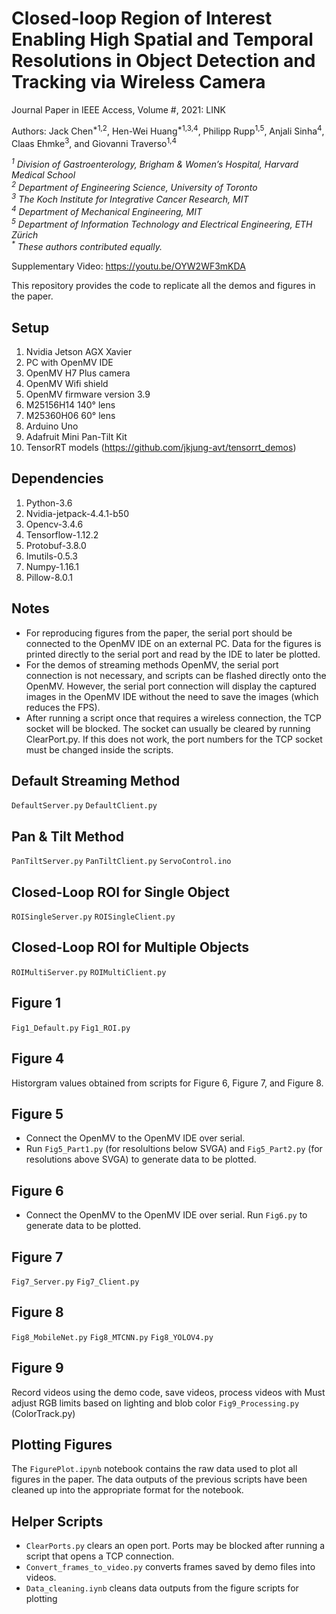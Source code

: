 # Closed-loop Region of Interest Enabling High Spatial and Temporal Resolutions in Object Detection and Tracking via Wireless Camera

Journal Paper in IEEE Access, Volume #, 2021: LINK

Authors: Jack Chen<sup>*1,2</sup>, Hen-Wei Huang<sup>*1,3,4</sup>, Philipp Rupp<sup>1,5</sup>, Anjali Sinha<sup>4</sup>, Claas Ehmke<sup>3</sup>, and Giovanni Traverso<sup>1,4</sup>

*<sup>1</sup> Division of Gastroenterology, Brigham & Women’s Hospital, Harvard Medical School*  
*<sup>2</sup> Department of Engineering Science, University of Toronto*  
*<sup>3</sup> The Koch Institute for Integrative Cancer Research, MIT*  
*<sup>4</sup> Department of Mechanical Engineering, MIT*  
*<sup>5</sup> Department of Information Technology and Electrical Engineering, ETH Zürich*   
_<sup>*</sup> These authors contributed equally._

Supplementary Video: https://youtu.be/OYW2WF3mKDA

This repository provides the code to replicate all the demos and figures in the paper.

## Setup
1. Nvidia Jetson AGX Xavier
2. PC with OpenMV IDE
3. OpenMV H7 Plus camera 
4. OpenMV Wifi shield 
5. OpenMV firmware version 3.9 
6. M25156H14 140° lens
7. M25360H06 60° lens
8. Arduino Uno
9. Adafruit Mini Pan-Tilt Kit 
10. TensorRT models (https://github.com/jkjung-avt/tensorrt_demos)

## Dependencies
1. Python-3.6
2. Nvidia-jetpack-4.4.1-b50
3. Opencv-3.4.6
4. Tensorflow-1.12.2
5. Protobuf-3.8.0
6. Imutils-0.5.3
7. Numpy-1.16.1
8. Pillow-8.0.1

## Notes

* For reproducing figures from the paper, the serial port should be connected to the OpenMV IDE on an external PC. Data for the figures is printed directly to the serial port and read by the IDE to later be plotted. 
* For the demos of streaming methods OpenMV, the serial port connection is not necessary, and scripts can be flashed directly onto the OpenMV. However, the serial port connection will display the captured images in the OpenMV IDE without the need to save the images (which reduces the FPS).
* After running a script once that requires a wireless connection, the TCP socket will be blocked. The socket can usually be cleared by running ClearPort.py. If this does not work, the port numbers for the TCP socket must be changed inside the scripts.

## Default Streaming Method

`DefaultServer.py`
`DefaultClient.py`

## Pan & Tilt Method

`PanTiltServer.py`
`PanTiltClient.py`
`ServoControl.ino`

## Closed-Loop ROI for Single Object

`ROISingleServer.py`
`ROISingleClient.py`

## Closed-Loop ROI for Multiple Objects

`ROIMultiServer.py`
`ROIMultiClient.py`

## Figure 1

`Fig1_Default.py`
`Fig1_ROI.py`

## Figure 4

Historgram values obtained from scripts for Figure 6, Figure 7, and Figure 8.

## Figure 5

* Connect the OpenMV to the OpenMV IDE over serial.
* Run `Fig5_Part1.py` (for resolultions below SVGA) and `Fig5_Part2.py` (for resolutions above SVGA) to generate data to be plotted.

## Figure 6 

* Connect the OpenMV to the OpenMV IDE over serial. Run `Fig6.py` to generate data to be plotted.

## Figure 7

`Fig7_Server.py`
`Fig7_Client.py`

## Figure 8

`Fig8_MobileNet.py`
`Fig8_MTCNN.py`
`Fig8_YOLOV4.py`

## Figure 9

Record videos using the demo code, save videos, process videos with 
Must adjust RGB limits based on lighting and blob color
`Fig9_Processing.py` (ColorTrack.py)

## Plotting Figures

The `FigurePlot.ipynb` notebook contains the raw data used to plot all figures in the paper. The data outputs of the previous scripts have been cleaned up into the appropriate format for the notebook.

## Helper Scripts

* `ClearPorts.py` clears an open port. Ports may be blocked after running a script that opens a TCP connection.
* `Convert_frames_to_video.py` converts frames saved by demo files into videos.
* `Data_cleaning.iynb` cleans data outputs from the figure scripts for plotting
